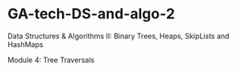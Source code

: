 # GA-tech-DS-and-algo-2
Data Structures &amp; Algorithms II: Binary Trees, Heaps, SkipLists and HashMaps

<p>Module 4: Tree Traversals<p>

